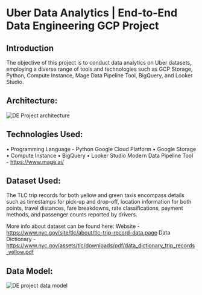 # Uber Data Analytics | End-to-End Data Engineering GCP Project
## Introduction
The objective of this project is to conduct data analytics on Uber datasets, employing a diverse range of tools and technologies such as GCP Storage, Python, Compute Instance, Mage Data Pipeline Tool, BigQuery, and Looker Studio.

## Architecture:
![DE Project architecture](https://github.com/Sugun-ravipalli/Uber_data_engineering_project/assets/145236879/fac26788-d086-4ce2-9d8a-5203501aab19)

## Technologies Used:
•	Programming Language - Python
Google Cloud Platform
•	Google Storage
•	Compute Instance
•	BigQuery
•	Looker Studio
Modern Data Pipeline Tool - https://www.mage.ai/

## Dataset Used:
The TLC trip records for both yellow and green taxis encompass details such as timestamps for pick-up and drop-off, location information for both points, travel distances, fare breakdowns, rate classifications, payment methods, and passenger counts reported by drivers.

More info about dataset can be found here:
Website - https://www.nyc.gov/site/tlc/about/tlc-trip-record-data.page
Data Dictionary - https://www.nyc.gov/assets/tlc/downloads/pdf/data_dictionary_trip_records_yellow.pdf

## Data Model:
![DE project data model](https://github.com/Sugun-ravipalli/Uber_data_engineering_project/assets/145236879/34e5e099-30fb-4138-accf-5c416a02524b)
